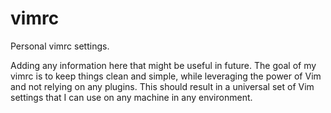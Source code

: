 # vimrc
Personal vimrc settings.

Adding any information here that might be useful in future. The goal of my vimrc is to keep things clean and simple, while leveraging the power of Vim and not relying on any plugins.
This should result in a universal set of Vim settings that I can use on any machine in any environment.
